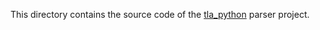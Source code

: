 This directory contains the source code of the [tla_python](https://github.com/tlaplus/tla_python) parser project.
